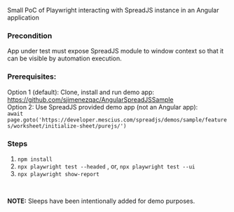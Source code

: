 Small PoC of Playwright interacting with SpreadJS instance in an Angular application

### Precondition
App under test must expose SpreadJS module to window context so that it can be visible by automation execution.

### Prerequisites:  
Option 1 (default): Clone, install and run demo app: https://github.com/sjimenezqac/AngularSpreadJSSample  
Option 2: Use SpreadJS provided demo app (not an Angular app):  
`await page.goto('https://developer.mescius.com/spreadjs/demos/sample/features/worksheet/initialize-sheet/purejs/')`

### Steps
1. `npm install`
2. `npx playwright test --headed` , or, `npx playwright test --ui`
3. `npx playwright show-report`  
  
<br/>  

**NOTE:** Sleeps have been intentionally added for demo purposes. 